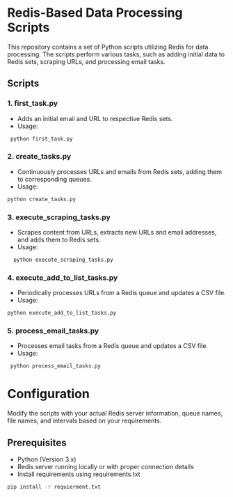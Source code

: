 # Redis-Based Data Processing Scripts

This repository contains a set of Python scripts utilizing Redis for data processing. The scripts perform various tasks, such as adding initial data to Redis sets, scraping URLs, and processing email tasks.

## Scripts

### 1. first_task.py

- Adds an initial email and URL to respective Redis sets.
- Usage:
```bash
 python first_task.py
```

### 2. create_tasks.py
 - Continuously processes URLs and emails from Redis sets, adding them to corresponding queues. 
 - Usage:
  ```bash
 python create_tasks.py
 ```
### 3. execute_scraping_tasks.py
- Scrapes content from URLs, extracts new URLs and email addresses, and adds them to Redis sets.
- Usage:
```bash
  python execute_scraping_tasks.py
```
### 4. execute_add_to_list_tasks.py
- Periodically processes URLs from a Redis queue and updates a CSV file.
- Usage:
```bash
python execute_add_to_list_tasks.py
```

### 5. process_email_tasks.py
- Processes email tasks from a Redis queue and updates a CSV file.
- Usage:
```bash
 python process_email_tasks.py
```

# Configuration

Modify the scripts with your actual Redis server information, queue names, file names, and intervals based on your requirements.

## Prerequisites

- Python (Version 3.x)
- Redis server running locally or with proper connection details
- Install requirements using requirements.txt
```bash
pip install -r requierment.txt
```